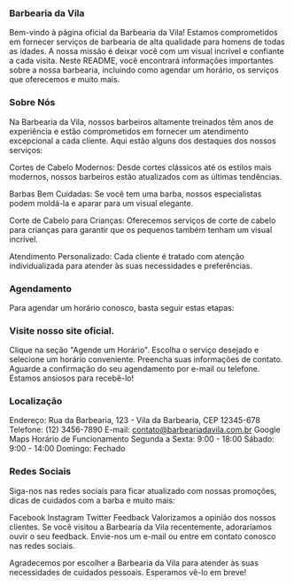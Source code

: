 ### Barbearia da Vila
Bem-vindo à página oficial da Barbearia da Vila! Estamos comprometidos em fornecer serviços de barbearia de alta qualidade para homens de todas as idades. A nossa missão é deixar você com um visual incrível e confiante a cada visita. Neste README, você encontrará informações importantes sobre a nossa barbearia, incluindo como agendar um horário, os serviços que oferecemos e muito mais.

### Sobre Nós
Na Barbearia da Vila, nossos barbeiros altamente treinados têm anos de experiência e estão comprometidos em fornecer um atendimento excepcional a cada cliente. Aqui estão alguns dos destaques dos nossos serviços:

Cortes de Cabelo Modernos: Desde cortes clássicos até os estilos mais modernos, nossos barbeiros estão atualizados com as últimas tendências.

Barbas Bem Cuidadas: Se você tem uma barba, nossos especialistas podem moldá-la e aparar para um visual elegante.

Corte de Cabelo para Crianças: Oferecemos serviços de corte de cabelo para crianças para garantir que os pequenos também tenham um visual incrível.

Atendimento Personalizado: Cada cliente é tratado com atenção individualizada para atender às suas necessidades e preferências.

### Agendamento
Para agendar um horário conosco, basta seguir estas etapas:

### Visite nosso site oficial.
Clique na seção "Agende um Horário".
Escolha o serviço desejado e selecione um horário conveniente.
Preencha suas informações de contato.
Aguarde a confirmação do seu agendamento por e-mail ou telefone.
Estamos ansiosos para recebê-lo!

### Localização
Endereço: Rua da Barbearia, 123 - Vila da Barbearia, CEP 12345-678
Telefone: (12) 3456-7890
E-mail: contato@barbeariadavila.com.br
Google Maps
Horário de Funcionamento
Segunda a Sexta: 9:00 - 18:00
Sábado: 9:00 - 14:00
Domingo: Fechado

### Redes Sociais

Siga-nos nas redes sociais para ficar atualizado com nossas promoções, dicas de cuidados com a barba e muito mais:

Facebook
Instagram
Twitter
Feedback
Valorizamos a opinião dos nossos clientes. Se você visitou a Barbearia da Vila recentemente, adoraríamos ouvir o seu feedback. Envie-nos um e-mail ou entre em contato conosco nas redes sociais.

Agradecemos por escolher a Barbearia da Vila para atender às suas necessidades de cuidados pessoais. Esperamos vê-lo em breve!